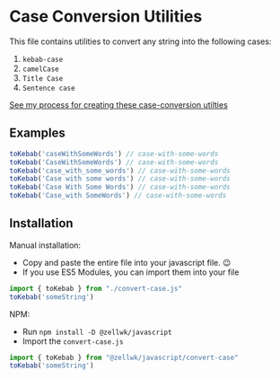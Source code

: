 # Case Conversion Utilities

This file contains utilities to convert any string into the following cases:

1. `kebab-case`
2. `camelCase`
3. `Title Case`
4. `Sentence case`

[See my process for creating these case-conversion utilties](https://zellwk.com/blog/case-conversion)

## Examples

```javascript
toKebab('caseWithSomeWords') // case-with-some-words
toKebab('CaseWithSomeWords') // case-with-some-words
toKebab('case_with_some_words') // case-with-some-words
toKebab('Case with some words') // case-with-some-words
toKebab('Case With Some Words') // case-with-some-words
toKebab('Case_with SomeWords') // case-with-some-words
```

## Installation

Manual installation:

- Copy and paste the entire file into your javascript file. 😉
- If you use ES5 Modules, you can import them into your file

```js
import { toKebab } from "./convert-case.js"
toKebab('someString')
```

NPM:

- Run `npm install -D @zellwk/javascript`
- Import the `convert-case.js`

```js
import { toKebab } from "@zellwk/javascript/convert-case"
toKebab('someString')
```

